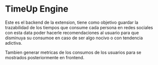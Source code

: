 # TimeUp Engine

Este es el backend de la extension, tiene como objetivo guardar
la trazabilidad de los tiempos que consume cada persona en redes sociales
con esta data poder hacerle recomendaciones al usuario para que disminuya
su consumoe en caso de ser algo nocivo o con tendencia adictiva.

Tambien generar metricas de los consumos de los usuarios para se mostrados
posteriormente en frontend.